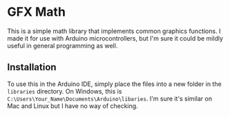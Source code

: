# GFX Math
This is a simple math library that implements common graphics functions. I made it for use with Arduino microcontrollers, but I'm sure it could be mildly useful in general programming as well.
## Installation
To use this in the Arduino IDE, simply place the files into a new folder in the `libraries` directory. On Windows, this is `C:\Users\Your_Name\Documents\Arduino\libaries`. I'm sure it's similar on Mac and Linux but I have no way of checking.
